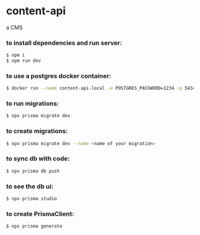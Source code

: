 # content-api
a CMS


### to install dependencies and run server:
```bash
$ npm i
$ npm run dev
```

### to use a postgres docker container:
```bash
$ docker run --name content-api-local -e POSTGRES_PASSWORD=1234 -p 5434:5432 postgres
```

### to run migrations:
```bash
$ npx prisma migrate dev
```

### to create migrations:
```bash
$ npx prisma migrate dev --name <name of your migration>
```

### to sync db with code:
```bash
$ npx prisma db push
```

### to see the db ui:
```bash
$ npx prisma studio
```

### to create PrismaClient:
```bash
$ npx prisma generate
```
